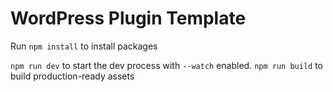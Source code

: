 # WordPress Plugin Template

Run `npm install` to install packages

`npm run dev` to start the dev process with `--watch` enabled. `npm run build` to build production-ready assets